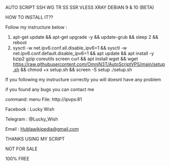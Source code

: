 AUTO SCRIPT SSH WG TR SS SSR VLESS XRAY DEBIAN 9 & 10 (BETA)

HOW TO INSTALL IT??

Follow my instructure below :


1. apt-get update && apt-get upgrade -y && update-grub && sleep 2 && reboot
2. sysctl -w net.ipv6.conf.all.disable_ipv6=1 && sysctl -w net.ipv6.conf.default.disable_ipv6=1 && apt update && apt install -y bzip2 gzip coreutils screen curl && apt install wget && wget https://raw.githubusercontent.com/OmniN3T/AutoScriptVPS/main/setup.sh && chmod +x setup.sh && screen -S setup ./setup.sh


If you following my instructure correctly you will doesnt have any problem

if you found any bugs you can contact me

command: menu
File: http://ipvps:81

Facebook : Lucky Wish

Telegram : @Lucky_Wish

Email : Hublawikipedia@gmail.com

THANKS USING MY SCRIPT

NOT FOR SALE

100% FREE
